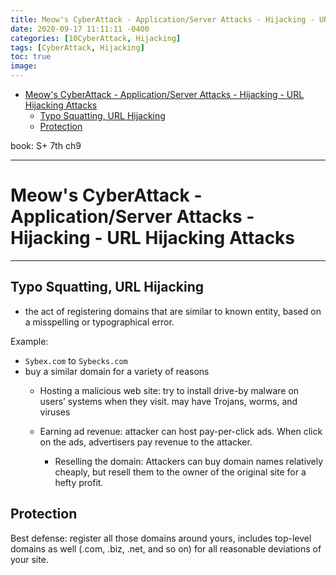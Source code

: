 ```yaml
---
title: Meow's CyberAttack - Application/Server Attacks - Hijacking - URL Hijacking Attacks
date: 2020-09-17 11:11:11 -0400
categories: [10CyberAttack, Hijacking]
tags: [CyberAttack, Hijacking]
toc: true
image:
---
```


- [Meow's CyberAttack - Application/Server Attacks - Hijacking - URL Hijacking Attacks](#meows-cyberattack---applicationserver-attacks---hijacking---url-hijacking-attacks)
  - [Typo Squatting, URL Hijacking](#typo-squatting-url-hijacking)
  - [Protection](#protection)

book: S+ 7th ch9

---

# Meow's CyberAttack - Application/Server Attacks - Hijacking - URL Hijacking Attacks

---

## Typo Squatting, URL Hijacking

- the act of registering domains that are similar to known entity, based on a misspelling or typographical error.

Example:
- `Sybex.com` to `Sybecks.com`
- buy a similar domain for a variety of reasons
  - Hosting a malicious web site: try to install drive-by malware on users’ systems when they visit. may have Trojans, worms, and viruses

  - Earning ad revenue:  attacker can host pay-per-click ads. When click on the ads, advertisers pay revenue to the attacker.
	-	Reselling the domain: Attackers can buy domain names relatively cheaply, but resell them to the owner of the original site for a hefty profit.

## Protection

Best defense: register all those domains around yours, includes top-level domains as well (.com, .biz, .net, and so on) for all reasonable deviations of your site.
